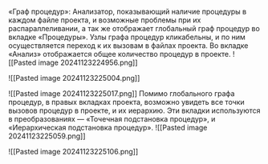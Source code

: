 «Граф процедур»: Анализатор, показывающий наличие процедуры в каждом файле проекта, и возможные проблемы при их распараллеливании, а так же отображает глобальный граф процедур во вкладке «Процедуры». Узлы графа процедур кликабельны, и по ним осуществляется переход к их вызовам в файлах проекта. Во вкладке «Анализ» отображается общее количество процедур в проекте.
![[Pasted image 20241123224956.png]]

![[Pasted image 20241123225004.png]]

![[Pasted image 20241123225017.png]]
Помимо глобального графа процедур, в правых вкладках проекта, возможно увидеть все точки вызовов процедур в проекте, и их иерархию. Эти вкладки используются в преобразованиях — «Точечная подстановка процедур», и «Иерархическая подстановка процедур».
![[Pasted image 20241123225059.png]]

![[Pasted image 20241123225106.png]]